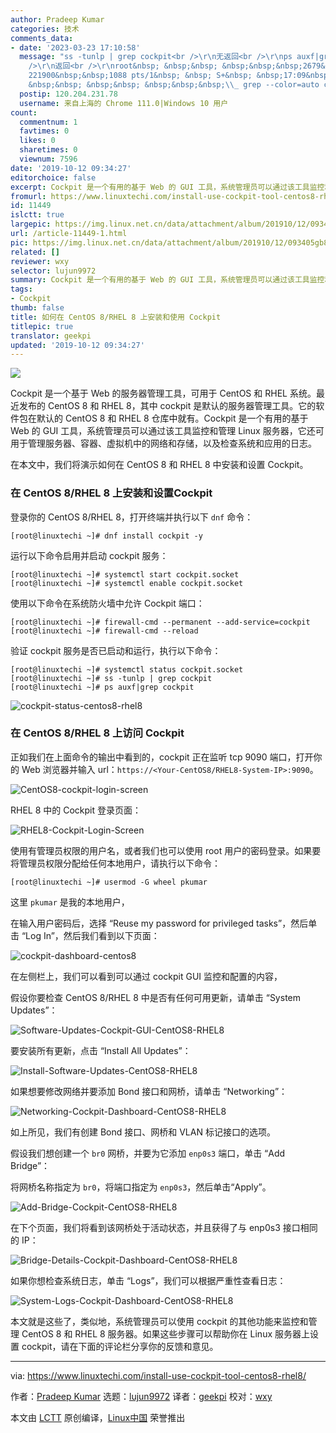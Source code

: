 ```yaml
---
author: Pradeep Kumar
categories: 技术
comments_data:
- date: '2023-03-23 17:10:58'
  message: "ss -tunlp | grep cockpit<br />\r\n无返回<br />\r\nps auxf|grep cockpit<br
    />\r\n返回<br />\r\nroot&nbsp; &nbsp;&nbsp; &nbsp;&nbsp;&nbsp;2679&nbsp;&nbsp;0.0&nbsp;&nbsp;0.0
    221900&nbsp;&nbsp;1088 pts/1&nbsp; &nbsp; S+&nbsp; &nbsp;17:09&nbsp; &nbsp;0:00&nbsp;&nbsp;|&nbsp;
    &nbsp;&nbsp; &nbsp;&nbsp; &nbsp;&nbsp;&nbsp;\\_ grep --color=auto cockpit"
  postip: 120.204.231.78
  username: 来自上海的 Chrome 111.0|Windows 10 用户
count:
  commentnum: 1
  favtimes: 0
  likes: 0
  sharetimes: 0
  viewnum: 7596
date: '2019-10-12 09:34:27'
editorchoice: false
excerpt: Cockpit 是一个有用的基于 Web 的 GUI 工具，系统管理员可以通过该工具监控和管理 Linux 服务器，它还可用于管理服务器、容器、虚拟机中的网络和存储，以及检查系统和应用的日志。
fromurl: https://www.linuxtechi.com/install-use-cockpit-tool-centos8-rhel8/
id: 11449
islctt: true
largepic: https://img.linux.net.cn/data/attachment/album/201910/12/093405gb8hv3exdbsdyfda.jpg
url: /article-11449-1.html
pic: https://img.linux.net.cn/data/attachment/album/201910/12/093405gb8hv3exdbsdyfda.jpg.thumb.jpg
related: []
reviewer: wxy
selector: lujun9972
summary: Cockpit 是一个有用的基于 Web 的 GUI 工具，系统管理员可以通过该工具监控和管理 Linux 服务器，它还可用于管理服务器、容器、虚拟机中的网络和存储，以及检查系统和应用的日志。
tags:
- Cockpit
thumb: false
title: 如何在 CentOS 8/RHEL 8 上安装和使用 Cockpit
titlepic: true
translator: geekpi
updated: '2019-10-12 09:34:27'
---
```


![](/data/attachment/album/201910/12/093405gb8hv3exdbsdyfda.jpg)


Cockpit 是一个基于 Web 的服务器管理工具，可用于 CentOS 和 RHEL 系统。最近发布的 CentOS 8 和 RHEL 8，其中 cockpit 是默认的服务器管理工具。它的软件包在默认的 CentOS 8 和 RHEL 8 仓库中就有。Cockpit 是一个有用的基于 Web 的 GUI 工具，系统管理员可以通过该工具监控和管理 Linux 服务器，它还可用于管理服务器、容器、虚拟机中的网络和存储，以及检查系统和应用的日志。


在本文中，我们将演示如何在 CentOS 8 和 RHEL 8 中安装和设置 Cockpit。


### 在 CentOS 8/RHEL 8 上安装和设置Cockpit


登录你的 CentOS 8/RHEL 8，打开终端并执行以下 `dnf` 命令：



```
[root@linuxtechi ~]# dnf install cockpit -y
```

运行以下命令启用并启动 cockpit 服务：



```
[root@linuxtechi ~]# systemctl start cockpit.socket
[root@linuxtechi ~]# systemctl enable cockpit.socket
```

使用以下命令在系统防火墙中允许 Cockpit 端口：



```
[root@linuxtechi ~]# firewall-cmd --permanent --add-service=cockpit
[root@linuxtechi ~]# firewall-cmd --reload
```

验证 cockpit 服务是否已启动和运行，执行以下命令：



```
[root@linuxtechi ~]# systemctl status cockpit.socket
[root@linuxtechi ~]# ss -tunlp | grep cockpit
[root@linuxtechi ~]# ps auxf|grep cockpit
```

![cockpit-status-centos8-rhel8](/data/attachment/album/201910/12/093431e1qgq904y96xnz55.jpg)


### 在 CentOS 8/RHEL 8 上访问 Cockpit


正如我们在上面命令的输出中看到的，cockpit 正在监听 tcp 9090 端口，打开你的 Web 浏览器并输入 url：`https://<Your-CentOS8/RHEL8-System-IP>:9090`。


![CentOS8-cockpit-login-screen](/data/attachment/album/201910/12/093432n448mj7zb8817x5y.jpg)


RHEL 8 中的 Cockpit 登录页面：


![RHEL8-Cockpit-Login-Screen](/data/attachment/album/201910/12/093433l77b74lq1ba76a6a.jpg)


使用有管理员权限的用户名，或者我们也可以使用 root 用户的密码登录。如果要将管理员权限分配给任何本地用户，请执行以下命令：



```
[root@linuxtechi ~]# usermod -G wheel pkumar
```

这里 `pkumar` 是我的本地用户，


在输入用户密码后，选择 “Reuse my password for privileged tasks”，然后单击 “Log In”，然后我们看到以下页面：


![cockpit-dashboard-centos8](/data/attachment/album/201910/12/093434qznbnpkaavni47kv.jpg)


在左侧栏上，我们可以看到可以通过 cockpit GUI 监控和配置的内容，


假设你要检查 CentOS 8/RHEL 8 中是否有任何可用更新，请单击 “System Updates”：


![Software-Updates-Cockpit-GUI-CentOS8-RHEL8](/data/attachment/album/201910/12/093436x559d52tm4s0ei7b.jpg)


要安装所有更新，点击 “Install All Updates”：


![Install-Software-Updates-CentOS8-RHEL8](/data/attachment/album/201910/12/093437ldid422d4d67fsks.jpg)


如果想要修改网络并要添加 Bond 接口和网桥，请单击 “Networking”：


![Networking-Cockpit-Dashboard-CentOS8-RHEL8](/data/attachment/album/201910/12/093438kp6mcw8777r7y82w.jpg)


如上所见，我们有创建 Bond 接口、网桥和 VLAN 标记接口的选项。


假设我们想创建一个 `br0` 网桥，并要为它添加 `enp0s3` 端口，单击 “Add Bridge”：


将网桥名称指定为 `br0`，将端口指定为 `enp0s3`，然后单击“Apply”。


![Add-Bridge-Cockpit-CentOS8-RHEL8](/data/attachment/album/201910/12/093440y2fec8vllvcs8dre.jpg)


在下个页面，我们将看到该网桥处于活动状态，并且获得了与 enp0s3 接口相同的 IP：


![Bridge-Details-Cockpit-Dashboard-CentOS8-RHEL8](/data/attachment/album/201910/12/093442wigngfcfeqhi00cl.jpg)


如果你想检查系统日志，单击 “Logs”，我们可以根据严重性查看日志：


![System-Logs-Cockpit-Dashboard-CentOS8-RHEL8](/data/attachment/album/201910/12/093443vxm4989d8j3j6r43.jpg)


本文就是这些了，类似地，系统管理员可以使用 cockpit 的其他功能来监控和管理 CentOS 8 和 RHEL 8 服务器。如果这些步骤可以帮助你在 Linux 服务器上设置 cockpit，请在下面的评论栏分享你的反馈和意见。




---


via: <https://www.linuxtechi.com/install-use-cockpit-tool-centos8-rhel8/>


作者：[Pradeep Kumar](https://www.linuxtechi.com/author/pradeep/) 选题：[lujun9972](https://github.com/lujun9972) 译者：[geekpi](https://github.com/geekpi) 校对：[wxy](https://github.com/wxy)


本文由 [LCTT](https://github.com/LCTT/TranslateProject) 原创编译，[Linux中国](https://linux.cn/) 荣誉推出